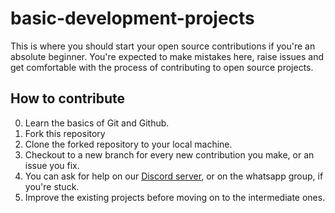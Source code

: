 # basic-development-projects

This is where you should start your open source contributions if you're an absolute beginner. You're expected to make mistakes here, raise issues and get comfortable with the process of contributing to open source projects.

## How to contribute
0. Learn the basics of Git and Github.
1. Fork this repository
2. Clone the forked repository to your local machine.
3. Checkout to a new branch for every new contribution you make, or an issue you fix.
4. You can ask for help on our [Discord server](https://discord.gg/ttYFsAwKhY), or on the whatsapp group, if you're stuck.
5. Improve the existing projects before moving on to the intermediate ones.

